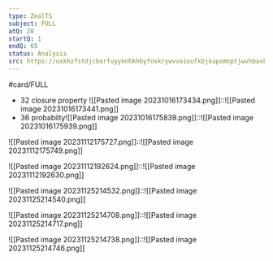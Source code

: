 ```yaml
---
type: ZealTS
subject: FULL
atQ: 28
startQ: 1
endQ: 65
status: Analysis
src: https://uxkhzfstdjcborfuyyknhkhbyfnskrywvveioufkbjkupomnptjwvhbavkysuhi.vercel.app/solution.html?testId=61ea88a0270ed80fc0b71076&test_id=23
---
```

#card/FULL

- 32 closure property ![[Pasted image 20231016173434.png]]::![[Pasted image 20231016173441.png]] <!--SR:!2023-11-20,12,272-->
- 36 probabilty![[Pasted image 20231016175839.png]]::![[Pasted image 20231016175939.png]] <!--SR:!2023-11-16,6,252-->


![[Pasted image 20231112175727.png]]::![[Pasted image 20231112175749.png]]

![[Pasted image 20231112192624.png]]::![[Pasted image 20231112192630.png]]

![[Pasted image 20231125214532.png]]::![[Pasted image 20231125214540.png]]

![[Pasted image 20231125214708.png]]::![[Pasted image 20231125214717.png]]

![[Pasted image 20231125214738.png]]::![[Pasted image 20231125214746.png]]